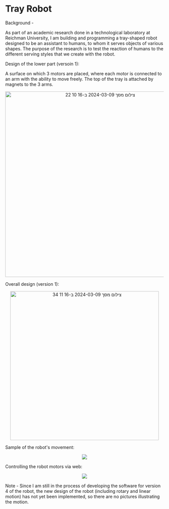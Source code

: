 # Tray Robot

Background -

As part of an academic research done in a technological laboratory at Reichman University, I am building and programming a tray-shaped robot designed to be an assistant to humans, to whom it serves objects of various shapes. The purpose of the research is to test the reaction of humans to the different serving styles that we create with the robot.

Design of the lower part (versoin 1):

A surface on which 3 motors are placed, where each motor is connected to an arm with the ability to move freely. The top of the tray is attached by magnets to the 3 arms.

<p align="center">
<img width="588" alt="צילום מסך 2024-03-09 ב-16 10 22" src="https://github.com/omriamidi/Tray_Robot/assets/111886837/d0619e66-810a-4f10-b1bc-1dc070ad5f70">
</p>


Overall design (version 1):

<p align="center">
<img width="472" alt="צילום מסך 2024-03-09 ב-16 11 34" src="https://github.com/omriamidi/Tray_Robot/assets/111886837/42e218e5-d272-43fa-aacf-12b284346635">
</p>


Sample of the robot's movement:

<p align="center">
<img src="https://github.com/omriamidi/Tray_Robot/assets/111886837/41eb2fa6-c155-4d8f-ad12-bade5c7c4154">
</p>


Controlling the robot motors via web:

<p align="center">
<img src="https://github.com/omriamidi/Tray_Robot/assets/111886837/36ec05bd-661e-4d92-b01a-0d0f823e2790">
</p>


Note -
Since I am still in the process of developing the software for version 4 of the robot, the new design of the robot (including rotary and linear motion) has not yet been implemented, so there are no pictures illustrating the motion.
